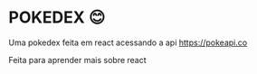 # POKEDEX 😊

Uma pokedex feita em react acessando a api https://pokeapi.co

Feita para aprender mais sobre react
